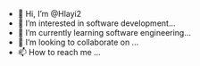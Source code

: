 - 👋 Hi, I’m @Hlayi2
- 👀 I’m interested in software development...
- 🌱 I’m currently learning  software engineering...
- 💞️ I’m looking to collaborate on ...
- 📫 How to reach me ...

<!---
Hlayi2/Hlayi2 is a ✨ special ✨ repository because its `README.md` (this file) appears on your GitHub profile.
You can click the Preview link to take a look at your changes.
--->
